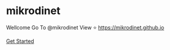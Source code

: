 # mikrodinet
Wellcome Go To @mikrodinet View ⭐ https://mikrodinet.github.io

[Get Started](https://mikrodinet.github.io/index.html)
